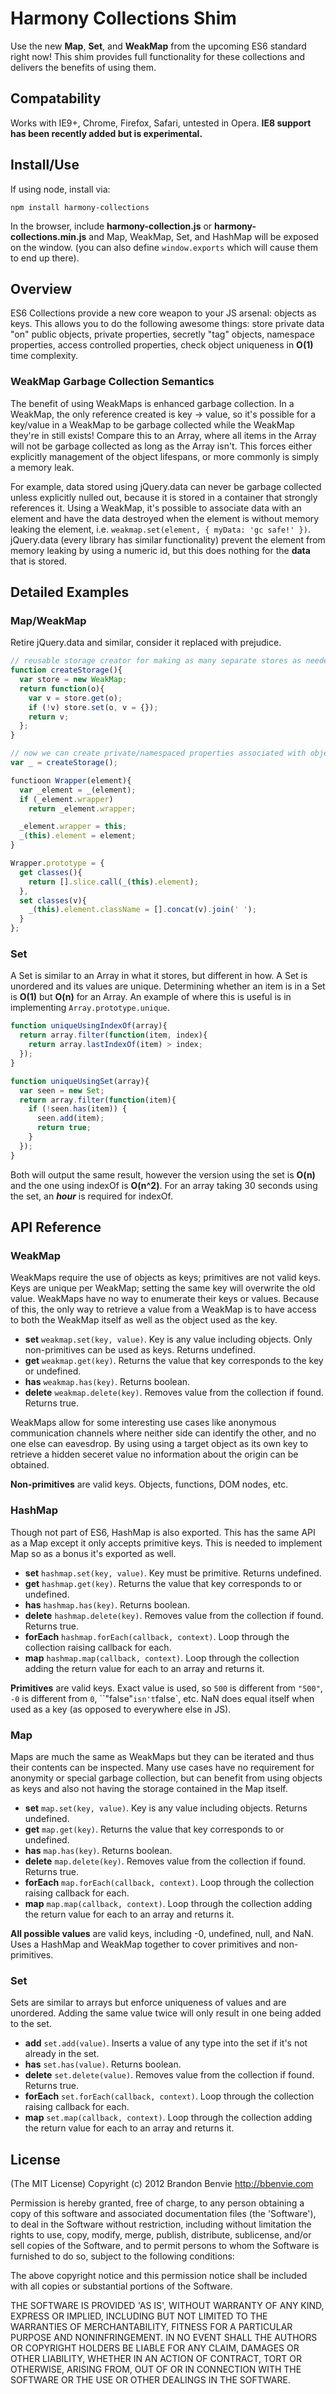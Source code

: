 # Harmony Collections Shim

Use the new __Map__, __Set__, and __WeakMap__ from the upcoming ES6 standard right now! This shim provides full functionality for these collections and delivers the benefits of using them.

## Compatability

Works with IE9+, Chrome, Firefox, Safari, untested in Opera. __IE8 support has been recently added but is experimental.__

## Install/Use

If using node, install via:

    npm install harmony-collections

In the browser, include __harmony-collection.js__ or __harmony-collections.min.js__ and Map, WeakMap, Set, and HashMap will be exposed on the window. (you can also define `window.exports` which will cause them to end up there).

## Overview

ES6 Collections provide a new core weapon to your JS arsenal: objects as keys. This allows you to do the following awesome things: store private data "on" public objects, private properties, secretly "tag" objects, namespace properties, access controlled properties, check object uniqueness in __O(1)__ time complexity.

### WeakMap Garbage Collection Semantics

The benefit of using WeakMaps is enhanced garbage collection. In a WeakMap, the only reference created is key -> value, so it's possible for a key/value in a WeakMap to be garbage collected while the WeakMap they're in still exists! Compare this to an Array, where all items in the Array will not be garbage collected as long as the Array isn't. This forces either explicitly management of the object lifespans, or more commonly is simply a memory leak.

For example, data stored using jQuery.data can never be garbage collected unless explicitly nulled out, because it is stored in a container that strongly references it. Using a WeakMap, it's possible to associate data with an element and have the data destroyed when the element is without memory leaking the element, i.e. `weakmap.set(element, { myData: 'gc safe!' })`. jQuery.data (every library has similar functionality) prevent the element from memory leaking by using a numeric id, but this does nothing for the __data__ that is stored.

## Detailed Examples

### Map/WeakMap
Retire jQuery.data and similar, consider it replaced with prejudice.

```javascript
// reusable storage creator for making as many separate stores as needed
function createStorage(){
  var store = new WeakMap;
  return function(o){
    var v = store.get(o);
    if (!v) store.set(o, v = {});
    return v;
  };
}

// now we can create private/namespaced properties associated with objects
var _ = createStorage();

functioon Wrapper(element){
  var _element = _(element);
  if (_element.wrapper)
    return _element.wrapper;

  _element.wrapper = this;
  _(this).element = element;
}

Wrapper.prototype = {
  get classes(){
    return [].slice.call(_(this).element);
  },
  set classes(v){
    _(this).element.className = [].concat(v).join(' ');
  }
};
```

### Set
A Set is similar to an Array in what it stores, but different in how. A Set is unordered and its values are unique. Determining whether an item is in a Set is __O(1)__ but __O(n)__ for an Array. An example of where this is useful is in implementing `Array.prototype.unique`.

```javascript
function uniqueUsingIndexOf(array){
  return array.filter(function(item, index){
    return array.lastIndexOf(item) > index;
  });
}

function uniqueUsingSet(array){
  var seen = new Set;
  return array.filter(function(item){
    if (!seen.has(item)) {
      seen.add(item);
      return true;
    }
  });
}
```

Both will output the same result, however the version using the set is __O(n)__ and the one using indexOf is __O(n^2)__. For an array taking 30 seconds using the set, an __*hour*__ is required for indexOf.

## API Reference

### WeakMap

WeakMaps require the use of objects as keys; primitives are not valid keys. Keys are unique per WeakMap; setting the same key will overwrite the old value. WeakMaps have no way to enumerate their keys or values. Because of this, the only way to retrieve a value from a WeakMap is to have access to both the WeakMap itself as well as the object used as the key.

* __set__ `weakmap.set(key, value)`. Key is any value including objects. Only non-primitives can be used as keys. Returns undefined.
* __get__ `weakmap.get(key)`. Returns the value that key corresponds to the key or undefined.
* __has__ `weakmap.has(key)`. Returns boolean.
* __delete__ `weakmap.delete(key)`. Removes value from the collection if found. Returns true.

WeakMaps allow for some interesting use cases like anonymous communication channels where neither side can identify the other, and no one else can eavesdrop. By using using a target object as its own key to retrieve a hidden seceret value no information about the origin can be obtained.

__Non-primitives__ are valid keys. Objects, functions, DOM nodes, etc.


### HashMap

Though not part of ES6, HashMap is also exported. This has the same API as a Map except it only accepts primitive keys. This is needed to implement Map so as a bonus it's exported as well.

* __set__ `hashmap.set(key, value)`. Key must be primitive. Returns undefined.
* __get__ `hashmap.get(key)`. Returns the value that key corresponds to or undefined.
* __has__ `hashmap.has(key)`. Returns boolean.
* __delete__ `hashmap.delete(key)`. Removes value from the collection if found. Returns true.
* __forEach__ `hashmap.forEach(callback, context)`. Loop through the collection raising callback for each.
* __map__ `hashmap.map(callback, context)`. Loop through the collection adding the return value for each to an array and returns it.

__Primitives__ are valid keys. Exact value is used, so `500` is different from `"500"`, `-0` is different from `0`, ``"false"` isn't `false`, etc. NaN does equal itself when used as a key (as opposed to everywhere else in JS).


### Map

Maps are much the same as WeakMaps but they can be iterated and thus their contents can be inspected. Many use cases have no requirement for anonymity or special garbage collection, but can benefit from using objects as keys and also not having the storage contained in the Map itself.

* __set__ `map.set(key, value)`. Key is any value including objects. Returns undefined.
* __get__ `map.get(key)`. Returns the value that key corresponds to or undefined.
* __has__ `map.has(key)`. Returns boolean.
* __delete__ `map.delete(key)`. Removes value from the collection if found. Returns true.
* __forEach__ `map.forEach(callback, context)`. Loop through the collection raising callback for each.
* __map__ `map.map(callback, context)`. Loop through the collection adding the return value for each to an array and returns it.

__All possible values__ are valid keys, including -0, undefined, null, and NaN. Uses a HashMap and WeakMap together to cover primitives and non-primitives.



### Set

Sets are similar to arrays but enforce uniqueness of values and are unordered. Adding the same value twice will only result in one being added to the set.

* __add__ `set.add(value)`. Inserts a value of any type into the set if it's not already in the set.
* __has__ `set.has(value)`. Returns boolean.
* __delete__ `set.delete(value)`. Removes value from the collection if found. Returns true.
* __forEach__ `set.forEach(callback, context)`. Loop through the collection raising callback for each.
* __map__ `set.map(callback, context)`. Loop through the collection adding the return value for each to an array and returns it.




## License

(The MIT License)
Copyright (c) 2012 Brandon Benvie <http://bbenvie.com>

Permission is hereby granted, free of charge, to any person obtaining a copy of this software and associated documentation files
(the 'Software'), to deal in the Software without restriction, including without limitation the rights to use, copy, modify, merge,
publish, distribute, sublicense, and/or sell copies of the Software, and to permit persons to whom the Software is furnished to do so,
subject to the following conditions:

The above copyright notice and this permission notice shall be included with all copies or substantial portions of the Software.

THE SOFTWARE IS PROVIDED 'AS IS', WITHOUT WARRANTY OF ANY KIND, EXPRESS OR IMPLIED, INCLUDING BUT NOT LIMITED TO THE WARRANTIES OF
MERCHANTABILITY, FITNESS FOR A PARTICULAR PURPOSE AND NONINFRINGEMENT. IN NO EVENT SHALL THE AUTHORS OR COPYRIGHT HOLDERS BE LIABLE
FOR ANY  CLAIM, DAMAGES OR OTHER LIABILITY, WHETHER IN AN ACTION OF CONTRACT, TORT OR OTHERWISE, ARISING FROM, OUT OF OR IN CONNECTION WITH
THE SOFTWARE OR THE USE OR OTHER DEALINGS IN THE SOFTWARE.
